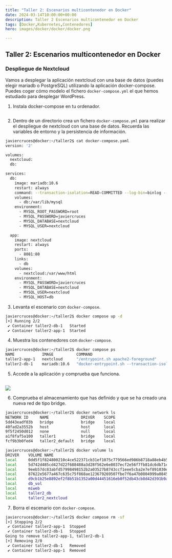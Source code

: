 ```yaml
---
title: "Taller 2: Escenarios multicontenedor en Docker"
date: 2024-03-14T10:00:00+00:00
description: Taller 2 Escenarios multicontenedor en Docker
tags: [Docker,Kubernetes,Contenedores]
hero: images/docker/docker/docker.png

---
```

##  Taller 2: Escenarios multicontenedor en Docker
###  Despliegue de Nextcloud

Vamos a desplegar la aplicación nextcloud con una base de datos (puedes elegir mariadb o PostgreSQL) utilizando la aplicación docker-compose. Puedes coger cómo modelo el fichero `docker-compose.yml` el que hemos estudiado para desplegar WordPress.

1. Instala docker-compose en tu ordenador.

```bash

```

2. Dentro de un directorio crea un fichero `docker-compose.yml` para realizar el despliegue de nextcloud con una base de datos. Recuerda las variables de entorno y la persistencia de información.

```bash
javiercruces@docker:~/taller2$ cat docker-compose.yaml 
version: '2'

volumes:
  nextcloud:
  db:

services:
  db:
    image: mariadb:10.6
    restart: always
    command: --transaction-isolation=READ-COMMITTED --log-bin=binlog --binlog-format=ROW
    volumes:
      - db:/var/lib/mysql
    environment:
      - MYSQL_ROOT_PASSWORD=root
      - MYSQL_PASSWORD=javiercruces
      - MYSQL_DATABASE=nextcloud
      - MYSQL_USER=nextcloud

  app:
    image: nextcloud
    restart: always
    ports:
      - 8081:80
    links:
      - db
    volumes:
      - nextcloud:/var/www/html
    environment:
      - MYSQL_PASSWORD=javiercruces
      - MYSQL_DATABASE=nextcloud
      - MYSQL_USER=nextcloud
      - MYSQL_HOST=db

```

3. Levanta el escenario con `docker-compose`.

```bash
javiercruces@docker:~/taller2$ docker compose up -d 
[+] Running 2/2
 ✔ Container taller2-db-1   Started                                                                0.0s 
 ✔ Container taller2-app-1  Started                                                                0.0s
```

4. Muestra los contenedores con `docker-compose`.

```bash
javiercruces@docker:~/taller2$ docker compose ps
NAME            IMAGE          COMMAND                                                                                              SERVICE   CREATED         STATUS         PORTS
taller2-app-1   nextcloud      "/entrypoint.sh apache2-foreground"                                                                  app       7 minutes ago   Up 5 minutes   0.0.0.0:8081->80/tcp, :::8081->80/tcp
taller2-db-1    mariadb:10.6   "docker-entrypoint.sh --transaction-isolation=READ-COMMITTED --log-bin=binlog --binlog-format=ROW"   db        7 minutes ago   Up 5 minutes   3306/tcp

```

5. Accede a la aplicación y comprueba que funciona.

```bash

```

![](../img/Pasted_image_20240202091554.png)

6. Comprueba el almacenamiento que has definido y que se ha creado una nueva red de tipo bridge.

```bash
javiercruces@docker:~/taller2$ docker network ls
NETWORK ID     NAME              DRIVER    SCOPE
5dd43eadf03b   bridge            bridge    local
40fad2a3552b   host              host      local
9f5f2450d012   none              null      local
a1f8faf5a100   taller1           bridge    local
fcf9b3b0fed4   taller2_default   bridge    local

javiercruces@docker:~/taller2$ docker volume ls
DRIVER    VOLUME NAME
local     0dd5f1f824800210c4ce522371cb31ef1075c779566ed986b8718a88eb4b50a9
local     5d742d485cd427d22f688488a3d28f562e6e8037ecf2e56f7fb81dc6db71e26b
local     9eeb57dc83abfd57998498152b2a03527b8743ccf1eee5cba2e7ef891030e496
local     87622e5677a467c635c75f868ae123679269507fbe7f6a47b0804999a0845f01
local     d9cb1b25e8892ef2f8b51b1352a00d44451616eb0f52db43cb8d42d391b9ab1b
local     db_vol
local     miweb
local     taller2_db
local     taller2_nextcloud

```

7. Borra el escenario con `docker-compose`.

```bash
javiercruces@docker:~/taller2$ docker compose rm -sf
[+] Stopping 2/2
 ✔ Container taller2-app-1  Stopped                                                                                                                                                                           3.6s 
 ✔ Container taller2-db-1   Stopped                                                                                                                                                                           6.1s 
Going to remove taller2-app-1, taller2-db-1
[+] Removing 2/0
 ✔ Container taller2-db-1   Removed                                                                                                                                                                           0.1s 
 ✔ Container taller2-app-1  Removed               
```

